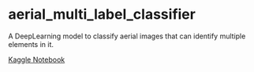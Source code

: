 # aerial_multi_label_classifier

A DeepLearning model to classify aerial images that can identify multiple elements in it.

[Kaggle Notebook](https://www.kaggle.com/code/nos4a2/aerial-multi-label)
